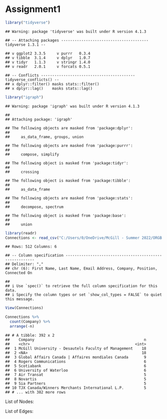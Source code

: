 Assignment1
================

``` r
library("tidyverse")
```

    ## Warning: package 'tidyverse' was built under R version 4.1.3

    ## -- Attaching packages --------------------------------------- tidyverse 1.3.1 --

    ## v ggplot2 3.3.5     v purrr   0.3.4
    ## v tibble  3.1.4     v dplyr   1.0.7
    ## v tidyr   1.1.3     v stringr 1.4.0
    ## v readr   2.0.1     v forcats 0.5.1

    ## -- Conflicts ------------------------------------------ tidyverse_conflicts() --
    ## x dplyr::filter() masks stats::filter()
    ## x dplyr::lag()    masks stats::lag()

``` r
library("igraph")
```

    ## Warning: package 'igraph' was built under R version 4.1.3

    ## 
    ## Attaching package: 'igraph'

    ## The following objects are masked from 'package:dplyr':
    ## 
    ##     as_data_frame, groups, union

    ## The following objects are masked from 'package:purrr':
    ## 
    ##     compose, simplify

    ## The following object is masked from 'package:tidyr':
    ## 
    ##     crossing

    ## The following object is masked from 'package:tibble':
    ## 
    ##     as_data_frame

    ## The following objects are masked from 'package:stats':
    ## 
    ##     decompose, spectrum

    ## The following object is masked from 'package:base':
    ## 
    ##     union

``` r
library(readr)
Connections <- read_csv("C:/Users/0/OneDrive/McGill - Summer 2022/ORGB 672 - Org Network Analysis/Data/Connections.csv")
```

    ## Rows: 512 Columns: 6

    ## -- Column specification --------------------------------------------------------
    ## Delimiter: ","
    ## chr (6): First Name, Last Name, Email Address, Company, Position, Connected On

    ## 
    ## i Use `spec()` to retrieve the full column specification for this data.
    ## i Specify the column types or set `show_col_types = FALSE` to quiet this message.

``` r
View(Connections)
```

``` r
Connections %>% 
  count(Company) %>% 
  arrange(-n)
```

    ## # A tibble: 392 x 2
    ##    Company                                                 n
    ##    <chr>                                               <int>
    ##  1 McGill University - Desautels Faculty of Management    18
    ##  2 <NA>                                                   18
    ##  3 Global Affairs Canada | Affaires mondiales Canada       9
    ##  4 Rogers Communications                                   6
    ##  5 Scotiabank                                              6
    ##  6 University of Waterloo                                  6
    ##  7 Air Transat                                             5
    ##  8 Novartis                                                5
    ##  9 Sia Partners                                            5
    ## 10 TJX Canada/Winners Merchants International L.P.         5
    ## # ... with 382 more rows

List of Nodes:

List of Edges:
